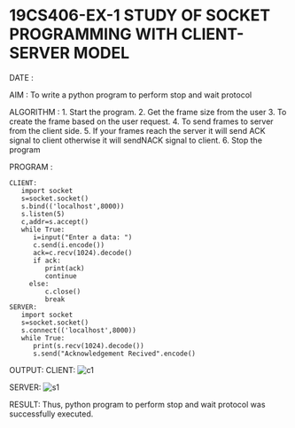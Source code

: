 # 19CS406-EX-1 STUDY OF SOCKET PROGRAMMING WITH CLIENT-SERVER MODEL

DATE :

AIM :
To write a python program to perform stop and wait protocol

ALGORITHM :
     1. Start the program.
     2. Get the frame size from the user
     3. To create the frame based on the user request.
     4. To send frames to server from the client side.
     5. If your frames reach the server it will send ACK signal to client
        otherwise it will sendNACK signal to client.
     6. Stop the program



PROGRAM :
```
CLIENT:
   import socket
   s=socket.socket()
   s.bind(('localhost',8000))
   s.listen(5)
   c,addr=s.accept()
   while True:
      i=input("Enter a data: ")
      c.send(i.encode())
      ack=c.recv(1024).decode()
      if ack:
         print(ack)
         continue
     else:
         c.close()
         break
SERVER:
   import socket
   s=socket.socket()
   s.connect(('localhost',8000))
   while True:
      print(s.recv(1024).decode())
      s.send("Acknowledgement Recived".encode()
```

OUTPUT:
CLIENT:
![c1](https://github.com/aparnabalasubrmanian/19CS406-EX-1/assets/123351172/fbd8521a-f08c-4129-9566-d085da74f623)

SERVER:
![s1](https://github.com/aparnabalasubrmanian/19CS406-EX-1/assets/123351172/b427ba75-3700-4208-94eb-198c22b222e6)


RESULT:
Thus, python program to perform stop and wait protocol was successfully executed.
